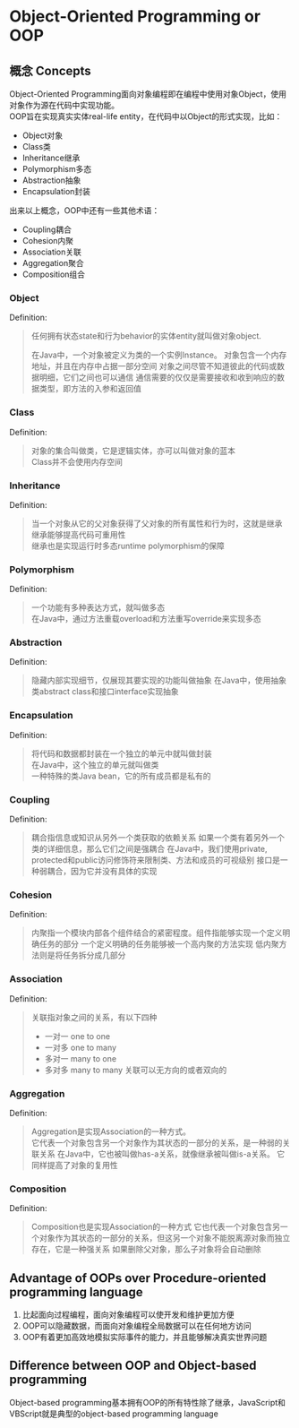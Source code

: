 # Object-Oriented Programming or OOP

## 概念 Concepts

Object-Oriented Programming面向对象编程即在编程中使用对象Object，使用对象作为源在代码中实现功能。  
OOP旨在实现真实实体real-life entity，在代码中以Object的形式实现，比如：
- Object对象
- Class类
- Inheritance继承
- Polymorphism多态
- Abstraction抽象
- Encapsulation封装

出来以上概念，OOP中还有一些其他术语：
- Coupling耦合
- Cohesion内聚
- Association关联
- Aggregation聚合
- Composition组合

### Object

Definition:
> 任何拥有状态state和行为behavior的实体entity就叫做对象object.  
> 
> 在Java中，一个对象被定义为类的一个实例Instance。
> 对象包含一个内存地址，并且在内存中占据一部分空间
> 对象之间尽管不知道彼此的代码或数据明细，它们之间也可以通信
> 通信需要的仅仅是需要接收和收到响应的数据类型，即方法的入参和返回值

### Class

Definition:
> 对象的集合叫做类，它是逻辑实体，亦可以叫做对象的蓝本  
> Class并不会使用内存空间

### Inheritance

Definition:
> 当一个对象从它的父对象获得了父对象的所有属性和行为时，这就是继承  
> 继承能够提高代码可重用性  
> 继承也是实现运行时多态runtime polymorphism的保障

### Polymorphism

Definition:
> 一个功能有多种表达方式，就叫做多态  
> 在Java中，通过方法重载overload和方法重写override来实现多态

### Abstraction

Definition:
> 隐藏内部实现细节，仅展现其要实现的功能叫做抽象
> 在Java中，使用抽象类abstract class和接口interface实现抽象

### Encapsulation

Definition:
> 将代码和数据都封装在一个独立的单元中就叫做封装  
> 在Java中，这个独立的单元就叫做类  
> 一种特殊的类Java bean，它的所有成员都是私有的

### Coupling

Definition:
> 耦合指信息或知识从另外一个类获取的依赖关系
> 如果一个类有着另外一个类的详细信息，那么它们之间是强耦合
> 在Java中，我们使用private, protected和public访问修饰符来限制类、方法和成员的可视级别
> 接口是一种弱耦合，因为它并没有具体的实现

### Cohesion

Definition:
> 内聚指一个模块内部各个组件结合的紧密程度。组件指能够实现一个定义明确任务的部分
> 一个定义明确的任务能够被一个高内聚的方法实现
> 低内聚方法则是将任务拆分成几部分

### Association

Definition:
> 关联指对象之间的关系，有以下四种
> - 一对一 one to one
> - 一对多 one to many
> - 多对一 many to one
> - 多对多 many to many
> 关联可以无方向的或者双向的

### Aggregation

Definition:
> Aggregation是实现Association的一种方式。  
> 它代表一个对象包含另一个对象作为其状态的一部分的关系，是一种弱的关联关系
> 在Java中，它也被叫做has-a关系，就像继承被叫做is-a关系。
> 它同样提高了对象的复用性

### Composition

Definition:
> Composition也是实现Association的一种方式
> 它也代表一个对象包含另一个对象作为其状态的一部分的关系，但这另一个对象不能脱离源对象而独立存在，它是一种强关系
> 如果删除父对象，那么子对象将会自动删除

## Advantage of OOPs over Procedure-oriented programming language

1. 比起面向过程编程，面向对象编程可以使开发和维护更加方便
2. OOP可以隐藏数据，而面向对象编程全局数据可以在任何地方访问
3. OOP有着更加高效地模拟实际事件的能力，并且能够解决真实世界问题

## Difference between OOP and Object-based programming

Object-based programming基本拥有OOP的所有特性除了继承，JavaScript和VBScript就是典型的object-based programming language